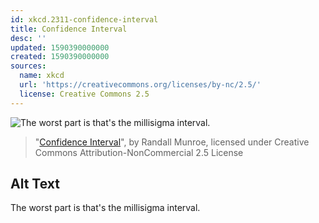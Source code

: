 ```yaml
---
id: xkcd.2311-confidence-interval
title: Confidence Interval
desc: ''
updated: 1590390000000
created: 1590390000000
sources:
  name: xkcd
  url: 'https://creativecommons.org/licenses/by-nc/2.5/'
  license: Creative Commons 2.5
---
```

![The worst part is that's the millisigma interval.](https://imgs.xkcd.com/comics/confidence_interval.png)
> "[Confidence Interval](https://xkcd.com/2311/)", by Randall Munroe, licensed under Creative Commons Attribution-NonCommercial 2.5 License

## Alt Text
The worst part is that's the millisigma interval.
